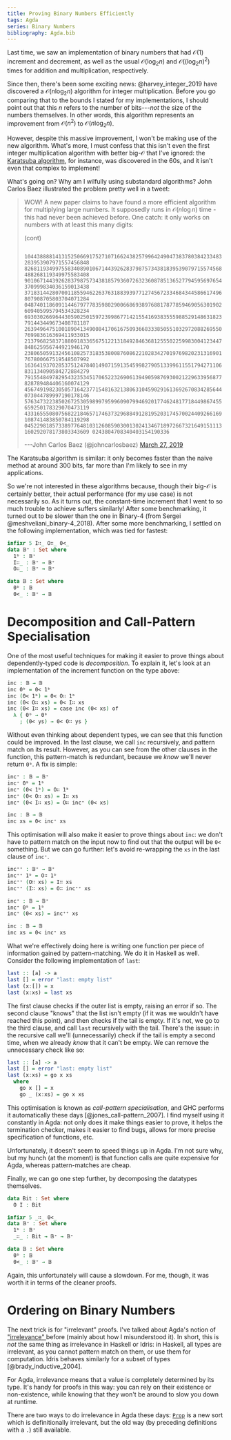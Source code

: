 ```yaml
---
title: Proving Binary Numbers Efficiently
tags: Agda
series: Binary Numbers
bibliography: Agda.bib
---
```


Last time, we saw an implementation of binary numbers that had $\mathcal{O}(1)$
increment and decrement, as well as the usual $\mathcal{O}(\log_2 n)$ and
$\mathcal{O}((\log_2 n)^2)$ times for addition and multiplication, respectively.

Since then, there's been some exciting news: @harvey_integer_2019 have
discovered a $\mathcal{O}(n \log_2 n)$ algorithm for integer multiplication.
Before you go comparing that to the bounds I stated for my implementations, I
should point out that this $n$ refers to the number of bits---*not* the size of
the numbers themselves.
In other words, this algorithm represents an improvement from $\mathcal{O}(n^2)$
to $\mathcal{O}(n \log_2 n)$.

However, despite this massive improvement, I won't be making use of the new
algorithm.
What's more, I must confess that this isn't even the first integer
multiplication algorithm with better
big-$\mathcal{O}$ that I've ignored: the [Karatsuba
algorithm](https://en.wikipedia.org/wiki/Karatsuba_algorithm), for instance, was
discovered in the 60s, and it isn't even that complex to implement!

What's going on? Why am I wilfully using substandard algorithms? John Carlos
Baez illustrated the problem pretty well in a tweet:

> WOW!  A new paper claims to have found a more efficient algorithm for
> multiplying large numbers.  It supposedly runs in $\mathcal{O}(n \log n)$ time - this had
> never been achieved before.  One catch: it only works on numbers with at least
> this many digits:
>
> (cont) 
> 
> `
> 1044388881413152506691752710716624382579964249047383780384233483283953907971557456848
> 8268119349975583408901067144392628379875734381839539079715574568488268119349975583408
> 9010671443926283798757343818579360726323608785136527794595697654370999834036159013438
> 3718314428070011855946226376318839397712745672334684344586617496807908705803704071284
> 0487401186091144679777835980290066869389768817877859469056301902609405995794534328234
> 6930302669644305902501597239986771421554169383555988529148631823791443449673408781187
> 2639496475100189041349008417061675093668333850551032972088269550769983616369411933015
> 2137968258371880918336567512213184928463681255502259983004123447848625956744921946170
> 2380650591324561082573183538008760862210283427019769820231316901767800667519548507992
> 1636419370285375124784014907159135459982790513399611551794271106831134090584272884279
> 7915548497829543235345170652232690613949059876930021229633956877828789484406160074129
> 4567491982305057164237715481632138063104590291613692670834285644073044789997190178146
> 5763473223850267253059899795996090799469201774624817718449867455659250178329070473119
> 4331655508075682218465717463732968849128195203174570024409266169108741483850784119298
> 0452298185733897764810312608590300130241346718972667321649151113160292078173803343609
> 0243804708340403154190336`
> 
> ---John Carlos Baez (\@johncarlosbaez)
> [March 27, 2019](https://twitter.com/johncarlosbaez/status/1110736531671539713)

The Karatsuba algorithm is similar: it only becomes faster than the naive method
at around 300 bits, far more than I'm likely to see in my applications.

So we're not interested in these algorithms because, though their
big-$\mathcal{O}$ is certainly better, their actual performance (for my use
case) is not necessarily so. As it turns out, the constant-time increment that I
went to so much trouble to achieve suffers similarly!
After some benchmarking, it turned out to be slower than the one in Binary-4
(from Sergei @meshveliani_binary-4_2018).
After some more benchmarking, I settled on the following implementation, which
was tied for fastest:

```agda
infixr 5 I∷_ O∷_ 0<_
data 𝔹⁺ : Set where
  1ᵇ : 𝔹⁺
  I∷_ : 𝔹⁺ → 𝔹⁺
  O∷_ : 𝔹⁺ → 𝔹⁺

data 𝔹 : Set where
  0ᵇ : 𝔹
  0<_ : 𝔹⁺ → 𝔹
```

# Decomposition and Call-Pattern Specialisation

One of the most useful techniques for making it easier to prove things about
dependently-typed code is *decomposition*. To explain it, let's look at an
implementation of the increment function on the type above:

```agda
inc : 𝔹 → 𝔹
inc 0ᵇ = 0< 1ᵇ
inc (0< 1ᵇ) = 0< O∷ 1ᵇ
inc (0< O∷ xs) = 0< I∷ xs
inc (0< I∷ xs) = case inc (0< xs) of
  λ { 0ᵇ → 0ᵇ
    ; (0< ys) → 0< O∷ ys }
```

Without even thinking about dependent types, we can see that this function could
be improved.
In the last clause, we call `inc` recursively, and pattern match on its result.
However, as you can see from the other clauses in the function, this
pattern-match is redundant, because we *know* we'll never return `0ᵇ`.
A fix is simple:

```agda
inc⁺ : 𝔹 → 𝔹⁺
inc⁺ 0ᵇ = 1ᵇ
inc⁺ (0< 1ᵇ) = O∷ 1ᵇ
inc⁺ (0< O∷ xs) = I∷ xs
inc⁺ (0< I∷ xs) = O∷ inc⁺ (0< xs)

inc : 𝔹 → 𝔹
inc xs = 0< inc⁺ xs
```

This optimisation will also make it easier to prove things about `inc`: we don't
have to pattern match on the input now to find out that the output will be `0<`
something.
But we can go further: let's avoid re-wrapping the `xs` in the last clause of
`inc⁺`.

```agda
inc⁺⁺ : 𝔹⁺ → 𝔹⁺
inc⁺⁺ 1ᵇ = O∷ 1ᵇ
inc⁺⁺ (O∷ xs) = I∷ xs
inc⁺⁺ (I∷ xs) = O∷ inc⁺⁺ xs

inc⁺ : 𝔹 → 𝔹⁺
inc⁺ 0ᵇ = 1ᵇ
inc⁺ (0< xs) = inc⁺⁺ xs

inc : 𝔹 → 𝔹
inc xs = 0< inc⁺ xs
```

What we're effectively doing here is writing one function per piece of
information gained by pattern-matching.
We do it in Haskell as well.
Consider the following implementation of `last`:

```haskell
last :: [a] -> a
last [] = error "last: empty list"
last (x:[]) = x
last (x:xs) = last xs
```

The first clause checks if the outer list is empty, raising an error if so.
The second clause "knows" that the list isn't empty (if it was we wouldn't have
reached this point), and then checks if the tail is empty.
If it's not, we go to the third clause, and call `last` recursively with the
tail.
There's the issue: in the recursive call we'll (unnecessarily) check if the tail
is empty a second time, when we already *know* that it can't be empty.
We can remove the unnecessary check like so:

```haskell
last :: [a] -> a
last [] = error "last: empty list"
last (x:xs) = go x xs
  where
    go x [] = x
    go _ (x:xs) = go x xs
```

This optimisation is known as *call-pattern specialisation*, and GHC performs it
automatically these days [@jones_call-pattern_2007].
I find myself using it constantly in Agda: not only does it make things easier
to prove, it helps the termination checker, makes it easier to find bugs, allows
for more precise specification of functions, etc.

Unfortunately, it doesn't seem to speed things up in Agda. I'm not sure why, but
my hunch (at the moment) is that function calls are quite expensive for Agda,
whereas pattern-matches are cheap.

Finally, we can go one step further, by decomposing the datatypes themselves.

```agda
data Bit : Set where
  O I : Bit

infixr 5 _∷_ 0<_
data 𝔹⁺ : Set where
  1ᵇ : 𝔹⁺
  _∷_ : Bit → 𝔹⁺ → 𝔹⁺

data 𝔹 : Set where
  0ᵇ : 𝔹
  0<_ : 𝔹⁺ → 𝔹
```

Again, this unfortunately will cause a slowdown. For me, though, it was worth it
in terms of the cleaner proofs.

# Ordering on Binary Numbers

The next trick is for "irrelevant" proofs.
I've talked about Agda's notion of
["irrelevance"
](https://agda.readthedocs.io/en/v2.5.4.2/language/irrelevance.html) before
(mainly about how I misunderstood it). 
In short, this is *not* the same thing as
irrelevance in Haskell or Idris: in Haskell, all types are irrelevant, as you
cannot pattern match on them, or use them for computation.
Idris behaves similarly for a subset of types [@brady_inductive_2004].

For Agda, irrelevance means that a value is completely determined by its type.
It's handy for proofs in this way: you can rely on their existence or
non-existence, while knowing that they won't be around to slow you down at
runtime.

There are two ways to do irrelevance in Agda these days:
[`Prop`](https://agda.readthedocs.io/en/latest/language/prop.html) is a new sort
which is definitionally irrelevant, but the old way (by preceding definitions
with a `.`) still available.
